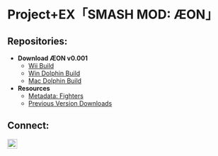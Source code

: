 <h1>Project+EX「SMASH MOD: ÆON」</h1>

<h2>Repositories:</h2>

- <b>Download ÆON v0.001</b>
  - [Wii Build](https://github.com/smashmod-aeon/wii-build)
  - [Win Dolphin Build](https://github.com/smashmod-aeon/win-dolphin-build)
  - [Mac Dolphin Build](https://github.com/smashmod-aeon/mac-dolphin-build)
- <b>Resources</b>
  - [Metadata: Fighters](https://github.com/smashmod-aeon/metadata-fighters)
  - [Previous Version Downloads](https://github.com/smashmod-aeon/pre-version-dwnld)

<h2>Connect:</h2>

[<img align="left" alt="SmashMod-AEON | Twitter" width="22px" src="https://cdn.jsdelivr.net/npm/simple-icons@v3/icons/twitter.svg" />][twitter]

[twitter]: https://twitter.com/SmashMod_AEON
